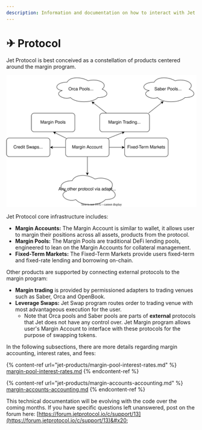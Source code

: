 ```yaml
---
description: Information and documentation on how to interact with Jet Protocol
---
```


# ✈ Protocol

Jet Protocol is best conceived as a constellation of products centered around the margin program.

![](<../.gitbook/assets/Margin Account (1).svg>)

Jet Protocol core infrastructure includes:

* **Margin Accounts:** The Margin Account is similar to wallet, it allows user to margin their positions across all assets, products from the protocol.
* **Margin Pools:** The Margin Pools are traditional DeFi lending pools, engineered to lean on the Margin Accounts for collateral management.
* **Fixed-Term Markets:** The Fixed-Term Markets provide users fixed-term and fixed-rate lending and borrowing on-chain.

Other products are supported by connecting external protocols to the margin program:

* **Margin trading** is provided by permissioned adapters to trading venues such as Saber, Orca and OpenBook.
* **Leverage Swaps:** Jet Swap program routes order to trading venue with most advantageous execution for the user.
  * Note that Orca pools and Saber pools are parts of **external** protocols that Jet does not have any control over. Jet Margin program allows user's Margin Account to interface with these protocols for the purpose of swapping tokens.

In the following subsections, there are more details regarding margin accounting, interest rates, and fees:

{% content-ref url="jet-products/margin-pool-interest-rates.md" %}
[margin-pool-interest-rates.md](jet-products/margin-pool-interest-rates.md)
{% endcontent-ref %}

{% content-ref url="jet-products/margin-accounts-accounting.md" %}
[margin-accounts-accounting.md](jet-products/margin-accounts-accounting.md)
{% endcontent-ref %}



This technical documentation will be evolving with the code over the coming months. If you have specific questions left unanswered, post on the forum here: [https://forum.jetprotocol.io/c/support/13](https://forum.jetprotocol.io/c/support/13)&#x20;
